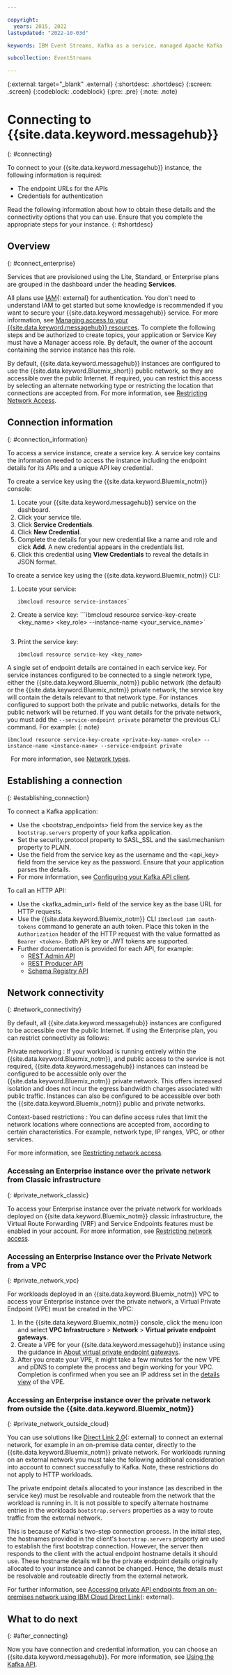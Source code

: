 ```yaml
---

copyright:
  years: 2015, 2022
lastupdated: "2022-10-03d"

keywords: IBM Event Streams, Kafka as a service, managed Apache Kafka

subcollection: EventStreams

---
```


{:external: target="_blank" .external}
{:shortdesc: .shortdesc}
{:screen: .screen}
{:codeblock: .codeblock}
{:pre: .pre}
{:note: .note}


# Connecting to {{site.data.keyword.messagehub}}
{: #connecting}

To connect to your {{site.data.keyword.messagehub}} instance, the following information is required:
* The endpoint URLs for the APIs
* Credentials for authentication

Read the following information about how to obtain these details and the connectivity options that you can use. Ensure that you complete the appropriate steps for your instance.
{: #shortdesc}


## Overview
{: #connect_enterprise}

Services that are provisioned using the Lite, Standard, or Enterprise plans are grouped in the dashboard under the heading **Services**. 

All plans use [IAM](/docs/account?topic=account-overview){: external} for authentication. You don't need to understand IAM to get started but some knowledge is recommended if you want to secure your {{site.data.keyword.messagehub}} service. For more information, see [Managing access to your {{site.data.keyword.messagehub}} resources](/docs/EventStreams?topic=EventStreams-security). To complete the following steps and be authorized to create topics, your application or Service Key must have a Manager access role. By default, the owner of the account containing the service instance has this role.

By default, {{site.data.keyword.messagehub}} instances are configured to use the {{site.data.keyword.Bluemix_short}} public network, so they are accessible over the public Internet. If required, you can restrict this access by selecting an alternate networking type or restricting the location that connections are accepted from. For more information, see [Restricting Network Access](/docs/EventStreams?topic=EventStreams-restrict_access).

## Connection information
{: #connection_information}

To access a service instance, create a service key. A service key contains the information needed to access the instance including the endpoint details for its APIs and a unique API key credential.

To create a service key using the {{site.data.keyword.Bluemix_notm}} console:

1. Locate your {{site.data.keyword.messagehub}} service on the dashboard.
2. Click your service tile.
3. Click **Service Credentials**.
4. Click **New Credential**. 
5. Complete the details for your new credential like a name and role and click **Add**. A new credential appears in the credentials list.
6. Click this credential using **View Credentials** to reveal the details in JSON format.

To create a service key using the {{site.data.keyword.Bluemix_notm}} CLI:

1. Locate your service: 
    ```
    ibmcloud resource service-instances` 
    ```
2. Create a service key: 
    ```ibmcloud resource service-key-create <key_name> <key_role> --instance-name <your_service_name>`
    ```
3. Print the service key: 
    ```
    ibmcloud resource service-key <key_name>
    ```

A single set of endpoint details are contained in each service key. For service instances configured to be connected to a single network type, either the {{site.data.keyword.Bluemix_notm}} public network (the default) or the {{site.data.keyword.Bluemix_notm}} private network, the service key will contain the details relevant to that network type. For instances configured to support both the private and public networks, details for the public network will be returned. If you want details for the private network, you must add the `--service-endpoint private` parameter the previous CLI command. For example: 
{: note}

```text
ibmcloud resource service-key-create <private-key-name> <role> --instance-name <instance-name> --service-endpoint private
```

 
For more information, see [Network types](/docs/EventStreams?topic=EventStreams-restrict_access#network_type).

## Establishing a connection
{: #establishing_connection}

To connect a Kafka application:
* Use the <bootstrap_endpoints> field from the service key as the `bootstrap.servers` property of your kafka application.
* Set the security.protocol property to SASL_SSL and the sasl.mechanism property to PLAIN.
* Use the <user> field from the service key as the username and the <api_key> field from the service key as the password. Ensure that your application parses the details. 
* For more information, see [Configuring your Kafka API client](/docs/EventStreams?topic=EventStreams-kafka_using#kafka_api_client). 

To call an HTTP API:
* Use the <kafka_admin_url> field of the service key as the base URL for HTTP requests. 
* Use the {{site.data.keyword.Bluemix_notm}} CLI `ibmcloud iam oauth-tokens` command to generate an auth token. Place this token in the `Authorization` header of the HTTP request with the value formatted as `Bearer <token>`. Both API key or JWT tokens are supported.
* Further documentation is provided for each API, for example:
    * [REST Admin API](/docs/EventStreams?topic=EventStreams-admin_api)
    * [REST Producer API](/docs/EventStreams?topic=EventStreams-rest_producer_using)
    * [Schema Registry API](/docs/EventStreams?topic=EventStreams-ES_schema_registry#schema_registry_rest_endpoints)

## Network connectivity
{: #network_connectivity}

By default, all {{site.data.keyword.messagehub}} instances are configured to be accessible over the public Internet. If using the Enterprise plan, you can restrict connectivity as follows:

Private networking
:   If your workload is running entirely within the {{site.data.keyword.Bluemix_notm}}, and public access to the service is not required, {{site.data.keyword.messagehub}} instances can instead be configured to be accessible only over the {{site.data.keyword.Bluemix_notm}} private network. This offers increased isolation and does not incur the egress bandwidth charges associated with public traffic. Instances can also be configured to be accessible over both the {{site.data.keyword.Bluemix_notm}} public and private networks.

Context-based restrictions
:   You can define access rules that limit the network locations where connections are accepted from, according to certain characteristics. For example, network type, IP ranges, VPC, or other services.

For more information, see [Restricting network access](docs/EventStreams?topic=EventStreams-restrict_access).

### Accessing an Enterprise instance over the private network from Classic infrastructure
{: #private_network_classic}

To access your Enterprise instance over the private network for workloads deployed on {{site.data.keyword.Bluemix_notm}} classic infrastructure, the Virtual Route Forwarding (VRF) and Service Endpoints features must be enabled in your account. For more information, see [Restricting network access](docs/EventStreams?topic=EventStreams-restrict_access).

### Accessing an Enterprise Instance over the Private Network from a VPC
{: #private_network_vpc}

For workloads deployed in an {{site.data.keyword.Bluemix_notm}} VPC to access your Enterprise instance over the private network, a Virtual Private Endpoint (VPE) must be created in the VPC:
1. In the {{site.data.keyword.Bluemix_notm}} console, click the menu icon and select **VPC Infrastructure** > **Network** > **Virtual private endpoint gateways**. 
2. Create a VPE for your {{site.data.keyword.messagehub}} instance using the guidance in [About virtual private endpoint gateways](/docs/vpc?topic=vpc-about-vpe). 
3. After you create your VPE, it might take a few minutes for the new VPE and pDNS to complete the process and begin working for your VPC. Completion is confirmed when you see an IP address set in the [details view](/docs/vpc?topic=vpc-vpe-viewing-details-of-an-endpoint-gateway&interface=ui) of the VPE. 


### Accessing an Enterprise instance over the private network from outside the {{site.data.keyword.Bluemix_notm}}
{: #private_network_outside_cloud}

You can use solutions like [Direct Link 2.0](https://cloud.ibm.com/docs/dl){: external} to connect an external network, for example in an on-premise data center, directly to the {{site.data.keyword.Bluemix_notm}} private network. For workloads running on an external network you must take the following additional consideration into account to connect successfully to Kafka. Note, these restrictions do not apply to HTTP workloads.

The private endpoint details allocated to your instance (as described in the service key) must be resolvable and routeable from the network that the workload is running in. It is not possible to specify alternate hostname entries in the workloads `bootstrap.servers` properties as a way to route traffic from the external network.

This is because of Kafka's two-step connection process. In the initial step, the hostnames provided in the client's `bootstrap.servers` property are used to establish the first bootstrap connection. However, the server then responds to the client with the actual endpoint hostname details it should use. These hostname details will be the private endpoint details originally allocated to your instance and cannot be changed. Hence, the details must be resolvable and routeable directly from the external network.

For further information, see [Accessing private API endpoints from an on-premises network using IBM Cloud Direct Link](https://cloud.ibm.com/docs/vpc?topic=vpc-end-to-end-private-connectivity&interface=cli){: external}.


## What to do next
{: #after_connecting}

Now you have connection and credential information, you can choose an {{site.data.keyword.messagehub}}. For more information, see [Using the Kafka API](/docs/EventStreams?topic=EventStreams-kafka_using).


